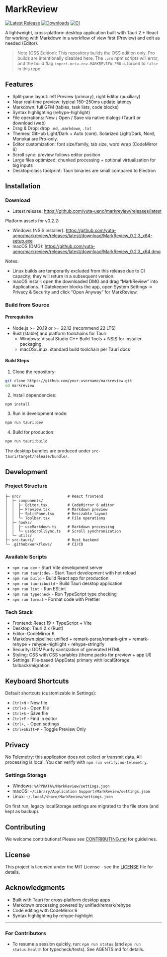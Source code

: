 # MarkReview

[![Latest Release](https://img.shields.io/github/v/release/yuta-ueno/markreview?display_name=release&sort=semver)](https://github.com/yuta-ueno/markreview/releases/latest)
[![Downloads](https://img.shields.io/github/downloads/yuta-ueno/markreview/total?logo=github)](https://github.com/yuta-ueno/markreview/releases)
[![CI](https://github.com/yuta-ueno/markreview/actions/workflows/ci.yml/badge.svg)](https://github.com/yuta-ueno/markreview/actions/workflows/ci.yml)

A lightweight, cross‑platform desktop application built with Tauri 2 + React for working with Markdown in a workflow of view first (Preview) and edit as needed (Editor).

> Note (OSS Edition): This repository builds the OSS edition only.
> Pro builds are intentionally disabled here. The `:pro` npm scripts
> will error, and the build flag `import.meta.env.MARKREVIEW_PRO`
> is forced to `false` in this repo.

## Features

- Split‑pane layout: left Preview (primary), right Editor (auxiliary)
- Near real‑time preview: typical 150–250ms update latency
- Markdown: full GFM (tables, task lists, code blocks)
- Syntax highlighting (rehype-highlight)
- File operations: New / Open / Save via native dialogs (Tauri) or download (web)
- Drag & Drop: drop `.md`, `.markdown`, `.txt`
- Themes: GitHub Light/Dark + Auto (core). Solarized Light/Dark, Nord, Monokai are Pro-only.
- Editor customization: font size/family, tab size, word wrap (CodeMirror 6)
- Scroll sync: preview follows editor position
- Large files optimized: chunked processing + optional virtualization for big inputs
- Desktop‑class footprint: Tauri binaries are small compared to Electron

## Installation

### Download

- Latest release: https://github.com/yuta-ueno/markreview/releases/latest

Platform assets for v0.2.2:
- Windows (NSIS installer): https://github.com/yuta-ueno/markreview/releases/latest/download/MarkReview_0.2.3_x64-setup.exe
- macOS (DMG): https://github.com/yuta-ueno/markreview/releases/latest/download/MarkReview_0.2.3_x64.dmg

Notes:
- Linux builds are temporarily excluded from this release due to CI capacity; they will return in a subsequent version.
- macOS install: open the downloaded DMG and drag “MarkReview” into Applications. If Gatekeeper blocks the app, open System Settings → Privacy & Security and click “Open Anyway” for MarkReview.

### Build from Source

#### Prerequisites

- Node.js >= 20.19 or >= 22.12 (recommend 22 LTS)
- Rust (stable) and platform toolchains for Tauri
  - Windows: Visual Studio C++ Build Tools + NSIS for installer packaging
  - macOS/Linux: standard build toolchain per Tauri docs

#### Build Steps

1. Clone the repository:
```bash
git clone https://github.com/your-username/markreview.git
cd markreview
```

2. Install dependencies:
```bash
npm install
```

3. Run in development mode:
```bash
npm run tauri:dev
```

4. Build for production:
```bash
npm run tauri:build
```

The desktop bundles are produced under `src-tauri/target/release/bundle/`.

## Development

### Project Structure

```
├─ src/                     # React frontend
│  ├─ components/
│  │  ├─ Editor.tsx         # CodeMirror 6 editor
│  │  ├─ Preview.tsx        # Markdown preview
│  │  ├─ SplitPane.tsx      # Resizable layout
│  │  └─ Toolbar.tsx        # File operations
│  ├─ hooks/
│  │  ├─ useMarkdown.ts     # Markdown processing
│  │  └─ useScrollSync.ts   # Scroll synchronization
│  └─ utils/
├─ src-tauri/               # Rust backend
└─ .github/workflows/       # CI/CD
```

### Available Scripts

- `npm run dev` - Start Vite development server
- `npm run tauri:dev` - Start Tauri development with hot reload
- `npm run build` - Build React app for production
- `npm run tauri:build` - Build Tauri desktop application
- `npm run lint` - Run ESLint
- `npm run typecheck` - Run TypeScript type checking
- `npm run format` - Format code with Prettier

### Tech Stack

- Frontend: React 19 + TypeScript + Vite
- Desktop: Tauri 2.x (Rust)
- Editor: CodeMirror 6
- Markdown pipeline: unified + remark-parse/remark-gfm + remark-rehype + rehype-highlight + rehype-stringify
- Security: DOMPurify sanitization of generated HTML
- Styling: CSS with CSS variables (theme packs for preview + app UI)
- Settings: File‑based (AppData) primary with localStorage fallback/migration

## Keyboard Shortcuts

Default shortcuts (customizable in Settings):

- `Ctrl+N` - New file
- `Ctrl+O` - Open file
- `Ctrl+S` - Save file
- `Ctrl+F` - Find in editor
- `Ctrl+,` - Open settings
- `Ctrl+Shift+P` - Toggle Preview Only

## Privacy

No Telemetry: this application does not collect or transmit data. All processing is local. You can verify with `npm run verify:no-telemetry`.

### Settings Storage
- Windows: `%APPDATA%/MarkReview/settings.json`
- macOS: `~/Library/Application Support/MarkReview/settings.json`
- Linux: `~/.local/share/MarkReview/settings.json`

On first run, legacy localStorage settings are migrated to the file store (and kept as backup).

## Contributing

We welcome contributions! Please see [CONTRIBUTING.md](CONTRIBUTING.md) for guidelines.

## License

This project is licensed under the MIT License - see the [LICENSE](LICENSE) file for details.

## Acknowledgments

- Built with Tauri for cross‑platform desktop apps
- Markdown processing powered by unified/remark/rehype
- Code editing with CodeMirror 6
- Syntax highlighting by rehype‑highlight

---

### For Contributors
- To resume a session quickly, run: `npm run status` (and `npm run status:health` for typecheck/tests). See AGENTS.md for details.
